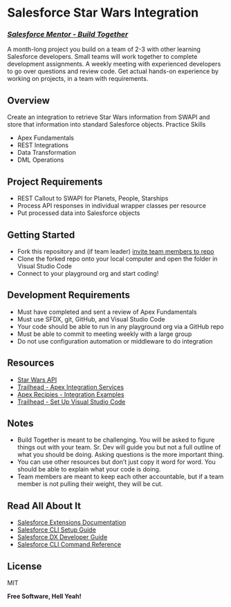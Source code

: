 # Salesforce Star Wars Integration
### _[Salesforce Mentor - Build Together](https://courses.salesforcementor.com/)_

A month-long project you build on a team of 2-3 with other learning Salesforce developers. Small teams will work together to complete development assignments. A weekly meeting with experienced developers to go over questions and review code. Get actual hands-on experience by working on projects, in a team with requirements.

## Overview
Create an integration to retrieve Star Wars information from SWAPI and store that information into standard Salesforce objects.
Practice Skills
- Apex Fundamentals 
- REST Integrations
- Data Transformation
- DML Operations

## Project Requirements  
- REST Callout to SWAPI for Planets, People, Starships
- Process API responses  in individual wrapper classes per resource
- Put processed data into Salesforce objects

## Getting Started
- Fork this repository and (if team leader) [invite team members to repo](https://docs.github.com/en/account-and-profile/setting-up-and-managing-your-personal-account-on-github/managing-access-to-your-personal-repositories/inviting-collaborators-to-a-personal-repository) 
- Clone the forked repo onto your local computer and open the folder in Visual Studio Code
- Connect to your playground org and start coding! 

## Development Requirements
- Must have completed and sent a review of Apex Fundamentals
- Must use SFDX, git, GitHub, and Visual Studio Code
- Your code should be able to run in any playground org via a GitHub repo
- Must be able to commit to meeting weekly with a large group
- Do not use configuration automation or middleware to do integration

## Resources
- [Star Wars API](https://swapi.dev/)
- [Trailhead - Apex Integration Services](https://trailhead.salesforce.com/content/learn/modules/apex_integration_services)
- [Apex Recipies - Integration Examples](https://github.com/trailheadapps/apex-recipes/tree/main/force-app/main/default/classes/Integration%20Recipes)
- [Trailhead - Set Up Visual Studio Code](https://trailhead.salesforce.com/content/learn/projects/quick-start-lightning-web-components/set-up-visual-studio-code)

## Notes
- Build Together is meant to be challenging. You will be asked to figure things out with your team. Sr. Dev will guide you but not a full outline of what you should be doing. Asking questions is the more important thing.
- You can use other resources but don’t just copy it word for word. You should be able to explain what your code is doing.
- Team members are meant to keep each other accountable, but if a team member is not pulling their weight, they will be cut.

## Read All About It

- [Salesforce Extensions Documentation](https://developer.salesforce.com/tools/vscode/)
- [Salesforce CLI Setup Guide](https://developer.salesforce.com/docs/atlas.en-us.sfdx_setup.meta/sfdx_setup/sfdx_setup_intro.htm)
- [Salesforce DX Developer Guide](https://developer.salesforce.com/docs/atlas.en-us.sfdx_dev.meta/sfdx_dev/sfdx_dev_intro.htm)
- [Salesforce CLI Command Reference](https://developer.salesforce.com/docs/atlas.en-us.sfdx_cli_reference.meta/sfdx_cli_reference/cli_reference.htm)

## License

MIT

**Free Software, Hell Yeah!**